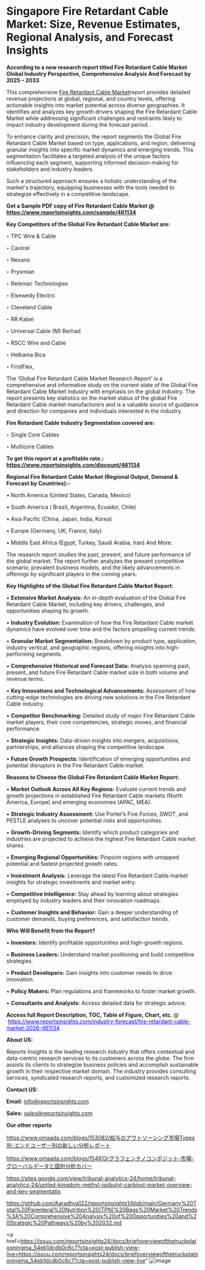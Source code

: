 # Singapore Fire Retardant Cable Market: Size, Revenue Estimates, Regional Analysis, and Forecast Insights

<strong>According to a new research report titled Fire Retardant Cable Market Global Industry Perspective, Comprehensive Analysis And Forecast by 2025 – 2033</strong>

This comprehensive <a href=https://www.reportsinsights.com/sample/461134>Fire Retardant Cable Market</a>report provides detailed revenue projections at global, regional, and country levels, offering actionable insights into market potential across diverse geographies. It identifies and analyzes key growth drivers shaping the Fire Retardant Cable Market while addressing significant challenges and restraints likely to impact industry development during the forecast period.

To enhance clarity and precision, the report segments the Global Fire Retardant Cable Market based on type, applications, and region, delivering granular insights into specific market dynamics and emerging trends. This segmentation facilitates a targeted analysis of the unique factors influencing each segment, supporting informed decision-making for stakeholders and industry leaders.

Such a structured approach ensures a holistic understanding of the market's trajectory, equipping businesses with the tools needed to strategize effectively in a competitive landscape.

<strong>Get a Sample PDF copy of Fire Retardant Cable Market </strong><strong>@<a href=https://www.reportsinsights.com/sample/461134 style=color:#0000ff;> https://www.reportsinsights.com/sample/461134</a></strong></font>

<strong>Key Competitors of the Global Fire Retardant Cable Market are:</strong>

‣ TPC Wire & Cable

‣ Cavicel

‣ Nexans

‣ Prysmian

‣ Relemac Technologies

‣ Elsewedy Electric

‣ Cleveland Cable

‣ RR Kabel

‣ Universal Cable (M) Berhad

‣ RSCC Wire and Cable

‣ Helkama Bica

‣ FirstFlex,

The ‘Global Fire Retardant Cable Market Research Report’ is a comprehensive and informative study on the current state of the Global Fire Retardant Cable Market industry with emphasis on the global industry. The report presents key statistics on the market status of the global Fire Retardant Cable market manufacturers and is a valuable source of guidance and direction for companies and individuals interested in the industry.

<strong>Fire Retardant Cable Industry Segmentation covered are:</strong>

‣ Single Core Cables

‣ Multicore Cables

<strong>To get this report at a profitable rate.: <a href=https://www.reportsinsights.com/discount/461134 style=color:#0000ff;>https://www.reportsinsights.com/discount/461134</a></strong></font>

<strong>Regional Fire Retardant Cable Market (Regional Output, Demand &amp; Forecast by Countries):-</strong>

• North America (United States, Canada, Mexico)

• South America ( Brazil, Argentina, Ecuador, Chile)

• Asia Pacific (China, Japan, India, Korea)

• Europe (Germany, UK, France, Italy)

• Middle East Africa (Egypt, Turkey, Saudi Arabia, Iran) And More.

The research report studies the past, present, and future performance of the global market. The report further analyzes the present competitive scenario, prevalent business models, and the likely advancements in offerings by significant players in the coming years.

<strong>Key Highlights of the Global Fire Retardant Cable Market Report:</strong>

• <strong>Extensive Market Analysis:</strong> An in-depth evaluation of the Global Fire Retardant Cable Market, including key drivers, challenges, and opportunities shaping its growth.

• <strong>Industry Evolution:</strong> Examination of how the Fire Retardant Cable market dynamics have evolved over time and the factors propelling current trends.

• <strong>Granular Market Segmentation:</strong> Breakdown by product type, application, industry vertical, and geographic regions, offering insights into high-performing segments.

• <strong>Comprehensive Historical and Forecast Data:</strong> Analysis spanning past, present, and future Fire Retardant Cable market size in both volume and revenue terms.

• <strong>Key Innovations and Technological Advancements:</strong> Assessment of how cutting-edge technologies are driving new solutions in the Fire Retardant Cable industry.

• <strong>Competitor Benchmarking:</strong> Detailed study of major Fire Retardant Cable market players, their core competencies, strategic moves, and financial performance.

• <strong>Strategic Insights:</strong> Data-driven insights into mergers, acquisitions, partnerships, and alliances shaping the competitive landscape.

• <strong>Future Growth Prospects:</strong> Identification of emerging opportunities and potential disruptors in the Fire Retardant Cable market.

<strong>Reasons to Choose the Global Fire Retardant Cable Market Report:</strong>

• <strong>Market Outlook Across All Key Regions:</strong> Evaluate current trends and growth projections in established Fire Retardant Cable markets (North America, Europe) and emerging economies (APAC, MEA).

• <strong>Strategic Industry Assessment:</strong> Use Porter’s Five Forces, SWOT, and PESTLE analyses to uncover potential risks and opportunities.

• <strong>Growth-Driving Segments:</strong> Identify which product categories and industries are projected to achieve the highest Fire Retardant Cable market shares.

• <strong>Emerging Regional Opportunities:</strong> Pinpoint regions with untapped potential and fastest projected growth rates.

• <strong>Investment Analysis:</strong> Leverage the latest Fire Retardant Cable market insights for strategic investments and market entry.

• <strong>Competitive Intelligence:</strong> Stay ahead by learning about strategies employed by industry leaders and their innovation roadmaps.

• <strong>Customer Insights and Behavior:</strong> Gain a deeper understanding of customer demands, buying preferences, and satisfaction trends.

<strong>Who Will Benefit from the Report?</strong>

• <strong>Investors:</strong> Identify profitable opportunities and high-growth regions.

• <strong>Business Leaders:</strong> Understand market positioning and build competitive strategies.

• <strong>Product Developers:</strong> Gain insights into customer needs to drive innovation.

• <strong>Policy Makers:</strong> Plan regulations and frameworks to foster market growth.

• <strong>Consultants and Analysts:</strong> Access detailed data for strategic advice.
</ul>
<strong>Access full Report Description, TOC, Table of Figure, Chart, etc. </strong>@  <a href=https://www.reportsinsights.com/industry-forecast/fire-retardant-cable-market-2026-461134 style=color:#0000ff;>https://www.reportsinsights.com/industry-forecast/fire-retardant-cable-market-2026-461134</a></font>

<strong><strong>About US</strong>:</strong>

Reports Insights is the leading research industry that offers contextual and data-centric research services to its customers across the globe. The firm assists its clients to strategize business policies and accomplish sustainable growth in their respective market domain. The industry provides consulting services, syndicated research reports, and customized research reports.

<strong>Contact US:</strong>

<p class=""""><b>Email:</b> <a href=mailto:info@reportsinsights.com>info@reportsinsights.com</a></p>
<p class=""""><b>Sales:</b> <a href=mailto:sales@reportsinsights.com>sales@reportsinsights.com</a></p>

<strong>Our other reports</strong>

<a href=https://www.omaada.com/blogs/153082/給与のアウトソーシング市場Types別-エンドユーザー別の新しい分析レポート>https://www.omaada.com/blogs/153082/給与のアウトソーシング市場Types別-エンドユーザー別の新しい分析レポート</a>

<a href=https://www.omaada.com/blogs/154813/グラフェンナノコンポジット-市場-グローバルデータと国別分析カバー>https://www.omaada.com/blogs/154813/グラフェンナノコンポジット-市場-グローバルデータと国別分析カバー</a>

<a href=https://sites.google.com/view/tribunal-analytics-24/home/tribunal-analytics-24/united-kingdom-methyl-isobutyl-carbinol-market-overview-and-key-segmentatio>https://sites.google.com/view/tribunal-analytics-24/home/tribunal-analytics-24/united-kingdom-methyl-isobutyl-carbinol-market-overview-and-key-segmentatio</a>

<a href=https://github.com/Aaradhya122/reportsinsights1/blob/main/Germany%20Total%20Parenteral%20Nutrition%20(TPN)%20Bags%20Market%20Trends%3A%20Comprehensive%20Analysis%20of%20Opportunities%20and%20Strategic%20Pathways%20by%202032.md>https://github.com/Aaradhya122/reportsinsights1/blob/main/Germany%20Total%20Parenteral%20Nutrition%20(TPN)%20Bags%20Market%20Trends%3A%20Comprehensive%20Analysis%20of%20Opportunities%20and%20Strategic%20Pathways%20by%202032.md</a>

<a href=https://issuu.com/reportsinsights24/docs/briefoverviewofthetruckplatooningma_54eb1dcdb0c6c7?cta=post-publish-view-live>https://issuu.com/reportsinsights24/docs/briefoverviewofthetruckplatooningma_54eb1dcdb0c6c7?cta=post-publish-view-live</a>"
![image](https://github.com/user-attachments/assets/0184f79c-db21-4b0f-b8a2-004e2274c3da)
